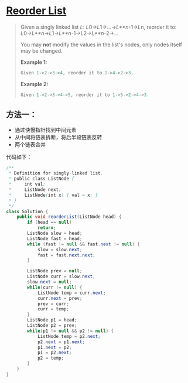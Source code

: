 # [Reorder List](1)

> Given a singly linked list *L*: *L*0→*L*1→…→*L**n*-1→*L*n,
> reorder it to: *L*0→*L**n*→*L*1→*L**n*-1→*L*2→*L**n*-2→…
>
> You may **not** modify the values in the list's nodes, only nodes itself may be changed.
>
> **Example 1:**
>
> ```java
> Given 1->2->3->4, reorder it to 1->4->2->3.
> ```
>
> **Example 2:**
>
> ```java
> Given 1->2->3->4->5, reorder it to 1->5->2->4->3.
> ```



## 方法一：

* 通过快慢指针找到中间元素
* 从中间将链表拆断，将后半段链表反转
* 两个链表合并



代码如下：

```java
/**
 * Definition for singly-linked list.
 * public class ListNode {
 *     int val;
 *     ListNode next;
 *     ListNode(int x) { val = x; }
 * }
 */
class Solution {
    public void reorderList(ListNode head) {
        if (head == null)
            return;
        ListNode slow = head;
        ListNode fast = head;
        while (fast != null && fast.next != null) {
            slow = slow.next;
            fast = fast.next.next;
        }

        ListNode prev = null;
        ListNode curr = slow.next;
        slow.next = null;
        while(curr != null) {
            ListNode temp = curr.next;
            curr.next = prev;
            prev = curr;
            curr = temp;
        }
        ListNode p1 = head;
        ListNode p2 = prev;
        while(p1 != null && p2 != null) {
            ListNode temp = p2.next;
            p2.next = p1.next;
            p1.next = p2;
            p1 = p2.next;
            p2 = temp;
        }   
    }
}
```











[1]: https://leetcode.com/problems/reorder-list/